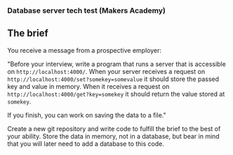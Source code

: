 ### Database server tech test (Makers Academy)



## The brief

You receive a message from a prospective employer:

"Before your interview, write a program that runs a server that is accessible on `http://localhost:4000/`. When your server receives a request on `http://localhost:4000/set?somekey=somevalue` it should store the passed key and value in memory. When it receives a request on `http://localhost:4000/get?key=somekey` it should return the value stored at `somekey`.

If you finish, you can work on saving the data to a file."

Create a new git repository and write code to fulfill the brief to the best of your ability. Store the data in memory, not in a database, but bear in mind that you will later need to add a database to this code.
